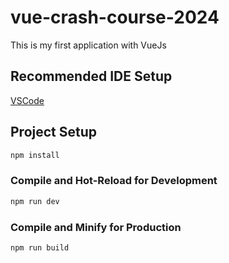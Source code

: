 # vue-crash-course-2024

This is my first application with VueJs

## Recommended IDE Setup

[VSCode](https://code.visualstudio.com/) 

## Project Setup

```sh
npm install
```

### Compile and Hot-Reload for Development

```sh
npm run dev
```

### Compile and Minify for Production

```sh
npm run build
```
